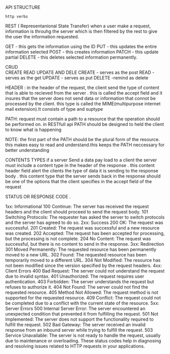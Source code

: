 
 API STRUCTURE

    http verbs

 REST ( Representanional State Transfer)
 when a user make a request, information is throuhg the server
 which is then filtered by the rest to give the user the information requested.


GET - this gets the information using the ID
PUT - this updates the entire information  selected
POST - this creates information
PATCH - this update partial
DELETE - this deletes selected information permanently.

 CRUD   
 CREATE READ UPDATE AND DELE
 CREATE - serves as the post
    READ - serves as the get
    UPDATE - serves as put
    DELETE -remind as delete

HEADER : in the header of the request, the client send the type of content that is able to recieved
 from the server . this is called the accept field and it insures that the server does not send data
 or information that connot be processed by the client.
 this type is called the MIME(multipurpose internet mail extension).It consists of type and suptype


PATH: request must contain a path to a resource that the operation should be performed on.
 in RESTfull api PATH should be designed to held the client to know what is happening

NOTE: the first part of the PATH should be the plural form of the resource. this makes easy to read and understand.this keeps the PATH neccessary for better understanding 


CONTENTS TYPES 
if a server Send a data pay load to a client the server must include a content type in the header of the response . this content header field alert the clients the type of data it is sending to the response body .
this content type that the server sends back in the response should be one of the options that the client specifies in the accept field of the request

STATUS OR RESPONSE CODE . 

1xx: Informational
100 Continue: The server has received the request headers and the client should proceed to send the request body.
101 Switching Protocols: The requester has asked the server to switch protocols and the server has agreed to do so.
2xx: Success
200 OK: The request was successful.
201 Created: The request was successful and a new resource was created.
202 Accepted: The request has been accepted for processing, but the processing is not complete.
204 No Content: The request was successful, but there is no content to send in the response.
3xx: Redirection
301 Moved Permanently: The requested resource has been permanently moved to a new URL.
302 Found: The requested resource has been temporarily moved to a different URL.
304 Not Modified: The resource has not been modified since the version specified by the request headers.
4xx: Client Errors
400 Bad Request: The server could not understand the request due to invalid syntax.
401 Unauthorized: The request requires user authentication.
403 Forbidden: The server understands the request but refuses to authorize it.
404 Not Found: The server could not find the requested resource.
405 Method Not Allowed: The request method is not supported for the requested resource.
409 Conflict: The request could not be completed due to a conflict with the current state of the resource.
5xx: Server Errors
500 Internal Server Error: The server encountered an unexpected condition that prevented it from fulfilling the request.
501 Not Implemented: The server does not support the functionality required to fulfill the request.
502 Bad Gateway: The server received an invalid response from an inbound server while trying to fulfill the request.
503 Service Unavailable: The server is not ready to handle the request, usually due to maintenance or overloading.
These status codes help in diagnosing and resolving issues related to HTTP requests in your applications.







